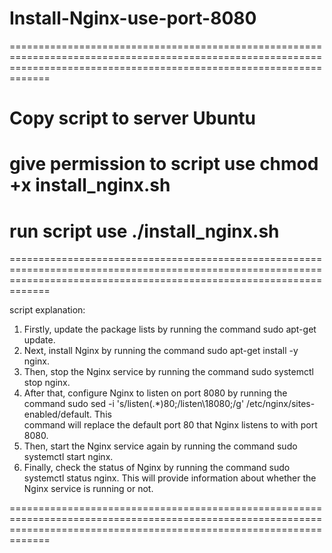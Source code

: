 # Install-Nginx-use-port-8080
=========================================================================================================================================================================

# Copy script to server Ubuntu
# give permission to script use chmod +x install_nginx.sh
# run script use ./install_nginx.sh

=========================================================================================================================================================================

script explanation:

1.  Firstly, update the package lists by running the command sudo apt-get update.
2.  Next, install Nginx by running the command sudo apt-get install -y nginx.
3.  Then, stop the Nginx service by running the command sudo systemctl stop nginx.
4.  After that, configure Nginx to listen on port 8080 by running the command sudo sed -i 's/listen\(.*\)80;/listen\18080;/g' /etc/nginx/sites-enabled/default. This   
    command will replace the default port 80 that Nginx listens to with port 8080.
5.  Then, start the Nginx service again by running the command sudo systemctl start nginx.
6.  Finally, check the status of Nginx by running the command sudo systemctl status nginx. This will provide information about whether the Nginx service is running or 
    not.

=========================================================================================================================================================================
